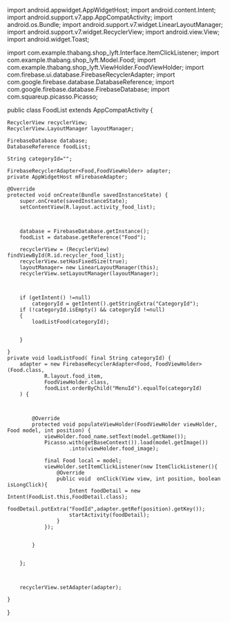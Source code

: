 
import android.appwidget.AppWidgetHost;
import android.content.Intent;
import android.support.v7.app.AppCompatActivity;
import android.os.Bundle;
import android.support.v7.widget.LinearLayoutManager;
import android.support.v7.widget.RecyclerView;
import android.view.View;
import android.widget.Toast;

import com.example.thabang.shop_lyft.Interface.ItemClickListener;
import com.example.thabang.shop_lyft.Model.Food;
import com.example.thabang.shop_lyft.ViewHolder.FoodViewHolder;
import com.firebase.ui.database.FirebaseRecyclerAdapter;
import com.google.firebase.database.DatabaseReference;
import com.google.firebase.database.FirebaseDatabase;
import com.squareup.picasso.Picasso;

public class FoodList extends AppCompatActivity {

    RecyclerView recyclerView;
    RecyclerView.LayoutManager layoutManager;

    FirebaseDatabase database;
    DatabaseReference foodList;

    String categoryId="";

    FirebaseRecyclerAdapter<Food,FoodViewHolder> adapter;
    private AppWidgetHost mFirebaseAdapter;

    @Override
    protected void onCreate(Bundle savedInstanceState) {
        super.onCreate(savedInstanceState);
        setContentView(R.layout.activity_food_list);



        database = FirebaseDatabase.getInstance();
        foodList = database.getReference("Food");

        recyclerView = (RecyclerView) findViewById(R.id.recycler_food_list);
        recyclerView.setHasFixedSize(true);
        layoutManager= new LinearLayoutManager(this);
        recyclerView.setLayoutManager(layoutManager);



        if (getIntent() !=null)
            categoryId = getIntent().getStringExtra("CategoryId");
        if (!categoryId.isEmpty() && categoryId !=null)
        {
            loadListFood(categoryId);


        }

    }
    private void loadListFood( final String categoryId) {
        adapter = new FirebaseRecyclerAdapter<Food, FoodViewHolder>(Food.class,
                R.layout.food_item,
                FoodViewHolder.class,
                foodList.orderByChild("MenuId").equalTo(categoryId)
        ) {



            @Override
            protected void populateViewHolder(FoodViewHolder viewHolder, Food model, int position) {
                viewHolder.food_name.setText(model.getName());
                Picasso.with(getBaseContext()).load(model.getImage())
                        .into(viewHolder.food_image);

                final Food local = model;
                viewHolder.setItemClickListener(new ItemClickListener(){
                    @Override
                    public void  onClick(View view, int position, boolean isLongClick){
                        Intent foodDetail = new Intent(FoodList.this,FoodDetail.class);
                        foodDetail.putExtra("FoodId",adapter.getRef(position).getKey());
                        startActivity(foodDetail);
                    }
                });


            }


        };



        recyclerView.setAdapter(adapter);

    }


}
